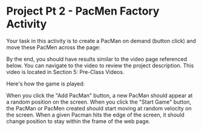 # Project Pt 2 - PacMen Factory Activity
Your task in this activity is to create a PacMan on demand (button click) and move these PacMen across the page:

By the end, you should have results similar to the video page referenced below. You can navigate to the video to review the project description. This video is located in Section 5: Pre-Class Videos.

Here's how the game is played:

When you click the "Add PacMan" button, a new PacMan should appear at a random position on the screen.
When you click the "Start Game" button, the PacMan or PacMen created should start moving at random velocity on the screen.
When a given Pacman hits the edge of the screen, it should change position to stay within the frame of the web page.